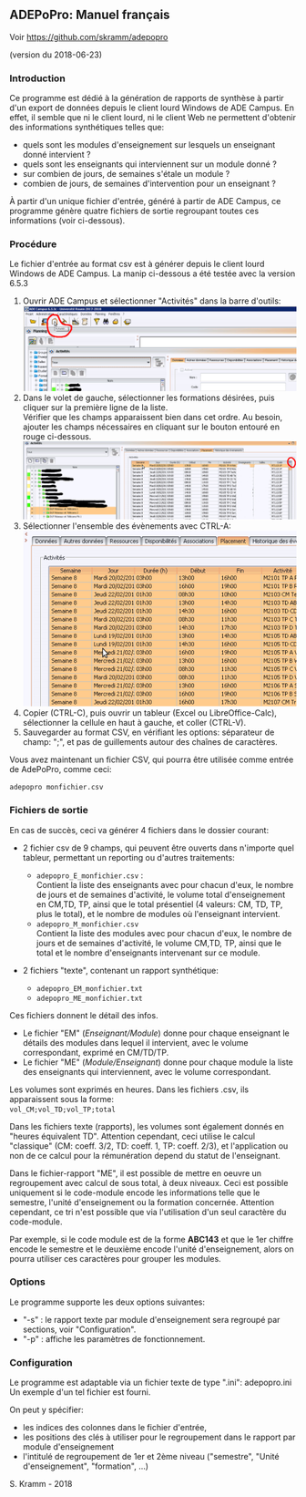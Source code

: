 
## ADEPoPro: Manuel français

Voir https://github.com/skramm/adepopro

(version du 2018-06-23)

### Introduction

Ce programme est dédié à la génération de rapports de synthèse à partir d'un export de données depuis le client lourd Windows de ADE Campus.
En effet, il semble que ni le client lourd, ni le client Web ne permettent d'obtenir des informations synthétiques telles que:

* quels sont les modules d'enseignement sur lesquels un enseignant donné intervient ?
* quels sont les enseignants qui interviennent sur un module donné ?
* sur combien de jours, de semaines s'étale un module ?
* combien de jours, de semaines d'intervention pour un enseignant ?

À partir d'un unique fichier d'entrée, généré à partir de ADE Campus, ce programme génère quatre fichiers de sortie regroupant toutes ces informations (voir ci-dessous).

### Procédure

Le fichier d'entrée au format csv est à générer depuis le client lourd Windows de ADE Campus.
La manip ci-dessous a été testée avec la version 6.5.3

1. Ouvrir ADE Campus et sélectionner "Activités" dans la barre d'outils:
![im1](ade_1b.png)
1. Dans le volet de gauche, sélectionner les formations désirées, puis cliquer sur la première ligne de la liste.<br>
Vérifier que les champs apparaissent bien dans cet ordre.
Au besoin, ajouter les champs nécessaires en cliquant sur le bouton entouré en rouge ci-dessous.
![im2](ade_2b.png)
1. Sélectionner l'ensemble des évènements avec CTRL-A:
![im3](ade_3b.png)
1. Copier (CTRL-C), puis ouvrir un tableur (Excel ou LibreOffice-Calc), sélectionner la cellule en haut à gauche, et coller (CTRL-V).
1. Sauvegarder au format CSV, en vérifiant les options: séparateur de champ: ";", et pas de guillements autour des chaînes de caractères.

Vous avez maintenant un fichier CSV, qui pourra être utilisée comme entrée de AdePoPro, comme ceci:
```
adepopro monfichier.csv
```

### Fichiers de sortie

En cas de succès, ceci va générer 4 fichiers dans le dossier courant:
* 2 fichier csv de 9 champs, qui peuvent être ouverts dans n'importe quel tableur, permettant un reporting ou d'autres traitements:
  * ```adepopro_E_monfichier.csv``` :<br>
 Contient la liste des enseignants avec pour chacun d'eux, le nombre de jours et de semaines d'activité, le volume total d'enseignement en CM,TD, TP, ainsi que le total présentiel (4 valeurs: CM, TD, TP, plus le total), et le nombre de modules où l'enseignant intervient.
  * ```adepopro_M_monfichier.csv```<br>
 Contient la liste des modules avec pour chacun d'eux, le nombre de jours et de semaines d'activité, le volume CM,TD, TP, ainsi que le total et le nombre d'enseignants intervenant sur ce module.


* 2 fichiers "texte", contenant un rapport synthétique:
  * ```adepopro_EM_monfichier.txt```
  * ```adepopro_ME_monfichier.txt```

Ces fichiers donnent le détail des infos.
* Le fichier "EM" (*Enseignant/Module*) donne pour chaque enseignant le détails des modules dans lequel il intervient, avec le volume correspondant, exprimé en CM/TD/TP.
* Le fichier "ME" (*Module/Enseignant*) donne pour chaque module la liste des enseignants qui interviennent, avec le volume correspondant.

Les volumes sont exprimés en heures. Dans les fichiers .csv, ils apparaissent sous la forme:<br>
```vol_CM;vol_TD;vol_TP;total```

Dans les fichiers texte (rapports), les volumes sont également donnés en "heures équivalent TD".
Attention cependant, ceci utilise le calcul "classique"
(CM: coeff. 3/2, TD: coeff. 1, TP: coeff. 2/3),
et l'application ou non de ce calcul pour la rémunération depend du statut de l'enseignant.

Dans le fichier-rapport "ME", il est possible de mettre en oeuvre un regroupement avec calcul de sous total, à deux niveaux.
Ceci est possible uniquement si le code-module encode les informations telle que le semestre, l'unité d'enseignement ou la formation concernée.
Attention cependant, ce tri n'est possible que via l'utilisation d'un seul caractère du code-module.

Par exemple, si le code module est de la forme **ABC143** et que le 1er chiffre encode le semestre et le deuxième encode l'unité d'enseignement, alors on pourra utiliser ces caractères pour grouper les modules.

### Options

Le programme supporte les deux options suivantes:
* "-s" : le rapport texte par module d'enseignement sera regroupé par sections, voir "Configuration".
* "-p" : affiche les paramètres de fonctionnement.

### Configuration

Le programme est adaptable via un fichier texte de type ".ini": adepopro.ini
Un exemple d'un tel fichier est fourni.

On peut y spécifier:
* les indices des colonnes dans le fichier d'entrée,
* les positions des clés à utiliser pour le regroupement dans le rapport par module d'enseignement
* l'intitulé de regroupement de 1er et 2ème niveau ("semestre", "Unité d'enseignement", "formation", ...)


S. Kramm - 2018
